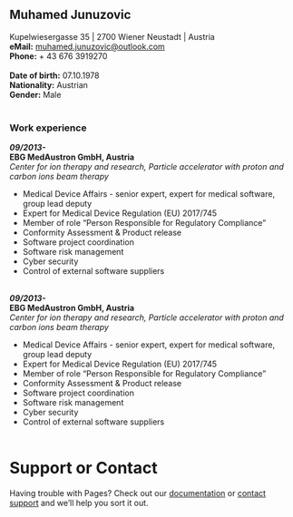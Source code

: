 ## Muhamed Junuzovic
Kupelwiesergasse 35 | 2700 Wiener Neustadt  | Austria
<br>
**eMail:** [muhamed.junuzovic@outlook.com](muhamed.junuzovic@outlook.com)
<br>
**Phone:** + 43 676 3919270
<br><br>
**Date of birth:** 07.10.1978 
<br>
**Nationality:** Austrian
<br>
**Gender:** Male
<br>
<br>
### Work experience
**_09/2013-_**
<br>
**EBG MedAustron GmbH, Austria** 
<br>
_Center for ion therapy and research, Particle accelerator with proton and carbon ions beam therapy_
- Medical Device Affairs - senior expert, expert for medical software, group lead deputy
- Expert for Medical Device Regulation (EU) 2017/745
- Member of role “Person Responsible for Regulatory Compliance”
- Conformity Assessment & Product release
- Software project coordination
- Software risk management
- Cyber security 
- Control of external software suppliers
<br><br>
<!-- -->
**_09/2013-_**
<br>
**EBG MedAustron GmbH, Austria** 
<br>
_Center for ion therapy and research, Particle accelerator with proton and carbon ions beam therapy_
- Medical Device Affairs - senior expert, expert for medical software, group lead deputy
- Expert for Medical Device Regulation (EU) 2017/745
- Member of role “Person Responsible for Regulatory Compliance”
- Conformity Assessment & Product release
- Software project coordination
- Software risk management
- Cyber security 
- Control of external software suppliers
<br><br>
# Support or Contact

Having trouble with Pages? Check out our [documentation](https://docs.github.com/categories/github-pages-basics/) or [contact support](https://support.github.com/contact) and we’ll help you sort it out.
